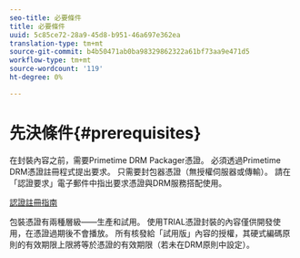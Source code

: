 ```yaml
---
seo-title: 必要條件
title: 必要條件
uuid: 5c85ce72-28a9-45d8-b951-46a697e362ea
translation-type: tm+mt
source-git-commit: b4b50471ab0ba98329862322a61bf73aa9e471d5
workflow-type: tm+mt
source-wordcount: '119'
ht-degree: 0%

---
```



# 先決條件{#prerequisites}

在封裝內容之前，需要Primetime DRM Packager憑證。 必須透過Primetime DRM憑證註冊程式提出要求。 只需要封包器憑證（無授權伺服器或傳輸）。 請在「認證要求」電子郵件中指出要求憑證與DRM服務搭配使用。

[認證註冊指南](../../digital-rights-management/certificate-enrollment-guide/about-certs.md)

包裝憑證有兩種層級——生產和試用。 使用TRIAL憑證封裝的內容僅供開發使用，在憑證過期後不會播放。 所有核發給「試用版」內容的授權，其硬式編碼原則的有效期限上限將等於憑證的有效期限（若未在DRM原則中設定）。
